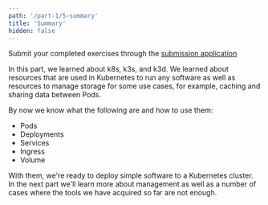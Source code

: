 ```yaml
---
path: '/part-1/5-summary'
title: 'Summary'
hidden: false
---
```


Submit your completed exercises through the [submission application](https://studies.cs.helsinki.fi/stats/courses/kubernetes2020)

In this part, we learned about k8s, k3s, and k3d. We learned about resources that are used in Kubernetes to run any software as well as resources to manage storage for some use cases, for example, caching and sharing data between Pods.

By now we know what the following are and how to use them:
 - Pods
 - Deployments
 - Services
 - Ingress
 - Volume

With them, we're ready to deploy simple software to a Kubernetes cluster. In the next part we'll learn more about management as well as a number of cases where the tools we have acquired so far are not enough.

<quiz id="6413e87d-4a89-41ea-b184-a2c216d9cccd"></quiz>

<quiz id="aedb03cb-ef01-4a6b-a5fe-75b5c4e2bf4d"></quiz>
